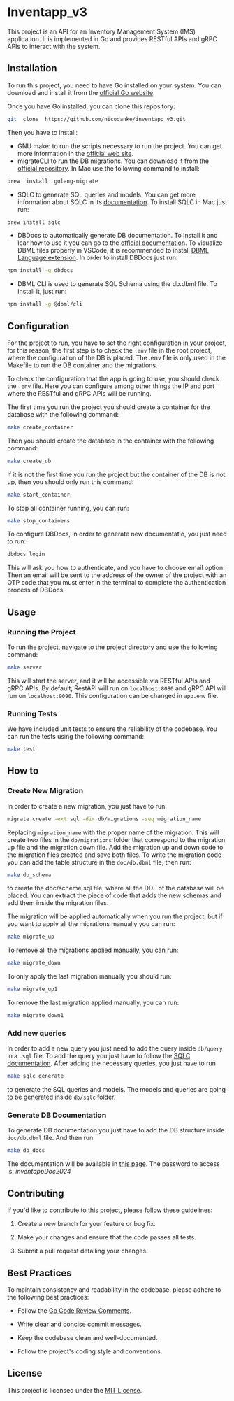 
# Inventapp_v3

This project is an API for an Inventory Management System (IMS) application. It is implemented in Go and provides RESTful APIs and gRPC APIs to interact with the system.
 

## Installation

To run this project, you need to have Go installed on your system. You can download and install it from the [official Go website](https://golang.org/).

  

Once you have Go installed, you can clone this repository:

  

```bash
git  clone  https://github.com/nicodanke/inventapp_v3.git
```

  
Then you have to install:
- GNU make: to run the scripts necessary to run the project. You can get more information in the [official web site](https://www.gnu.org/software/make/).
- migrateCLI  to run the DB migrations. You can download it from the [official repository](https://github.com/golang-migrate/migrate/tree/master/cmd/migrate). In Mac use the following command to install:
```bash
brew  install  golang-migrate
```
- SQLC to generate SQL queries and models. You can get more information about SQLC in its [documentation](https://docs.sqlc.dev/en/latest/index.html). To install SQLC in Mac just run:
```bash
brew install sqlc
```
- DBDocs to automatically generate DB documentation. To install it and lear how to use it you can go to the [official documentation](https://dbdocs.io/docs). To visualize DBML files properly in VSCode, it is recommended to install [DBML Language extension](https://marketplace.visualstudio.com/items?itemName=duynvu.dbml-language). In order to install DBDocs just run:

```bash
npm install -g dbdocs
```
- DBML CLI is used to generate SQL Schema using the db.dbml file. To install it, just run:

```bash
npm install -g @dbml/cli
```

## Configuration

For the project to run, you have to set the right configuration in your project, for this reason, the first step is to check the `.env` file in the root project, where the configuration of the DB is placed. The .env file is only used in the Makefile to run the DB container and the migrations.

To check the configuration that the app is going to use, you should check the `.env` file. Here you can configure among other things the IP and port where the RESTful and gRPC APIs will be running.

The first time you run the project you should create a container for the database with the following command:
```bash
make create_container
```

Then you should create the database in the container with the following command:
```bash
make create_db
```

If it is not the first time you run the project but the container of the DB is not up, then you should only run this command:
```bash
make start_container
```

To stop all container running, you can run:
```bash
make stop_containers
```

To configure DBDocs, in order to generate new documentatio, you just need to run:
```bash
dbdocs login
```

This will ask you how to authenticate, and you have to choose email option. Then an email will be sent to the address of the owner of the project with an OTP code that you must enter in the terminal to complete the authentication process of DBDocs.

## Usage

  

### Running the Project

To run the project, navigate to the project directory and use the following command:
```bash
make server
```

This will start the server, and it will be accessible via RESTful APIs and gRPC APIs. By default, RestAPI will run on `localhost:8080` and gRPC API will run on `localhost:9090`.  This configuration can be changed in `app.env` file.

  
### Running Tests

We have included unit tests to ensure the reliability of the codebase. You can run the tests using the following command:
```bash
make test
```

## How to

### Create New Migration
In order to create a new migration, you just have to run:
```bash
migrate create -ext sql -dir db/migrations -seq migration_name
```
Replacing `migration_name` with the proper name of the migration. This will create two files in the `db/migrations` folder that correspond to the migration up file and the migration down file. Add the migration up and down code to the migration files created and save both files. To write the migration code you can add the table structure in the `doc/db.dbml` file, then run:
```bash
make db_schema
```
to create the doc/scheme.sql file, where all the DDL of the database will be placed. You can extract the piece of code that adds the new schemas and add them inside the migration files.

The migration will be applied automatically when you run the project, but if you want to apply all the migrations manually you can run:
```bash
make migrate_up
```

To remove all the migrations applied manually, you can run:
```bash
make migrate_down
```

To only apply the last migration manually you should run:
```bash
make migrate_up1
```

To remove the last migration applied manually, you can run:
```bash
make migrate_down1
```

### Add new queries

In order to add a new query you just need to add the query inside `db/query` in a `.sql` file. To add the query you just have to follow the [SQLC documentation](https://docs.sqlc.dev/en/latest/howto/select.html#). After adding the necessary queries, you just have to run
```bash
make sqlc_generate
```

to generate the SQL queries and models. The models and queries are going to be generated inside `db/sqlc` folder.

### Generate DB Documentation
To generate DB documentation you just have to add the DB structure inside `doc/db.dbml` file. And then run:
```bash
make db_docs
```
The documentation will be available in [this page](https://dbdocs.io/nicodanki/InventApp). The password to access is: *inventappDoc2024*


## Contributing

If you'd like to contribute to this project, please follow these guidelines:

1. Create a new branch for your feature or bug fix.

2. Make your changes and ensure that the code passes all tests.

3. Submit a pull request detailing your changes.

  

## Best Practices

To maintain consistency and readability in the codebase, please adhere to the following best practices:

- Follow the [Go Code Review Comments](https://github.com/golang/go/wiki/CodeReviewComments).

- Write clear and concise commit messages.

- Keep the codebase clean and well-documented.

- Follow the project's coding style and conventions.

  

## License

This project is licensed under the [MIT License](LICENSE).